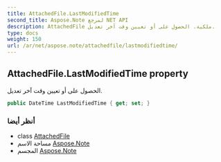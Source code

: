 ```yaml
---
title: AttachedFile.LastModifiedTime
second_title: Aspose.Note لمرجع NET API
description: AttachedFile ملكية. الحصول على أو تعيين وقت آخر تعديل.
type: docs
weight: 150
url: /ar/net/aspose.note/attachedfile/lastmodifiedtime/
---
```

## AttachedFile.LastModifiedTime property

الحصول على أو تعيين وقت آخر تعديل.

```csharp
public DateTime LastModifiedTime { get; set; }
```

### أنظر أيضا

* class [AttachedFile](../)
* مساحة الاسم [Aspose.Note](../../attachedfile/)
* المجسم [Aspose.Note](../../../)


